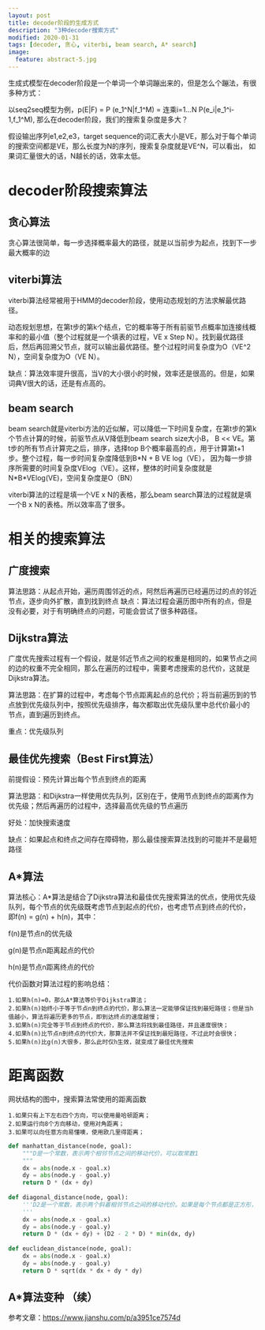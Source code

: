 ```yaml
---
layout: post
title: decoder阶段的生成方式
description: "3种decoder搜索方式"
modified: 2020-01-31
tags: [decoder, 贪心, viterbi, beam search, A* search]
image:
  feature: abstract-5.jpg
---
```


生成式模型在decoder阶段是一个单词一个单词蹦出来的，但是怎么个蹦法，有很多种方式：

以seq2seq模型为例，p(E|F) = P (e_1^N|f_1^M) = 连乘i=1...N P(e_i|e_1^i-1,f_1^M), 那么在decoder阶段，我们的搜索复杂度是多大？

假设输出序列e1,e2,e3，target sequence的词汇表大小是VE，那么对于每个单词的搜索空间都是VE，那么长度为N的序列，搜索复杂度就是VE^N，可以看出，
如果词汇量很大的话，N越长的话，效率太低。

# decoder阶段搜索算法

## 贪心算法
贪心算法很简单，每一步选择概率最大的路径，就是以当前步为起点，找到下一步最大概率的边

## viterbi算法 
viterbi算法经常被用于HMM的decoder阶段，使用动态规划的方法求解最优路径。

动态规划思想，在第t步的第k个结点，它的概率等于所有前驱节点概率加连接线概率和的最小值（整个过程就是一个填表的过程，VE x Step N）。找到最优路径
后，然后再回溯父节点，就可以输出最优路径。整个过程时间复杂度为O（VE^2 N），空间复杂度为O（VE N）。

缺点：算法效率提升很高，当V的大小很小的时候，效率还是很高的。但是，如果词典V很大的话，还是有点高的。

## beam search
beam search就是viterbi方法的近似解，可以降低一下时间复杂度，在第t步的第k个节点计算的时候，前驱节点从V降低到beam search size大小B，
B << VE。第t步的所有节点计算完之后，排序，选择top B个概率最高的点，用于计算第t+1步。整个过程，每一步时间复杂度降低到B*N + B VE log（VE），
因为每一步排序所需要的时间复杂度VElog（VE）。这样，整体的时间复杂度就是N\*B\*VElog(VE)，空间复杂度是O（BN）

viterbi算法的过程是填一个VE x N的表格，那么beam search算法的过程就是填一个B x N的表格。所以效率高了很多。

# 相关的搜索算法

## 广度搜索
算法思路：从起点开始，遍历周围邻近的点，阿然后再遍历已经遍历过的点的邻近节点，逐步向外扩散，直到找到终点
缺点：算法过程会遍历图中所有的点，但是没有必要，对于有明确终点的问题，可能会尝试了很多种路径。

## Dijkstra算法
广度优先搜索过程有一个假设，就是邻近节点之间的权重是相同的，如果节点之间的边的权重不完全相同，那么在遍历的过程中，需要考虑搜索的总代价，这就是
Dijkstra算法。

算法思路：在扩算的过程中，考虑每个节点距离起点的总代价；将当前遍历到的节点放到优先级队列中，按照优先级排序，每次都取出优先级队里中总代价最小的
节点，直到遍历到终点。

重点：优先级队列

## 最佳优先搜索（Best First算法）
前提假设：预先计算出每个节点到终点的距离

算法思路：和Dijkstra一样使用优先队列，区别在于，使用节点到终点的距离作为优先级；然后再遍历的过程中，选择最高优先级的节点遍历

好处：加快搜索速度

缺点：如果起点和终点之间存在障碍物，那么最佳搜索算法找到的可能并不是最短路径

## A*算法
算法核心：A*算法是结合了Dijkstra算法和最佳优先搜索算法的优点，使用优先级队列，每个节点的优先级既考虑节点到起点的代价，也考虑节点到终点的代价，
即f(n) = g(n) + h(n)，其中：

f(n)是节点n的优先级

g(n)是节点n距离起点的代价

h(n)是节点n距离终点的代价

代价函数对算法过程的影响总结：
```log
1.如果h(n)=0，那么A*算法等价于Dijkstra算法；
2.如果h(n)始终小于等于节点n到终点的代价，那么算法一定能够保证找到最短路径；但是当h值越小，算法将遍历更多的节点，即到达终点的速度越慢；
3.如果h(n)完全等于节点到终点的代价，那么算法将找到最佳路径，并且速度很快；
4.如果h(n)比节点n到终点的代价大，那算法并不保证找到最短路径，不过此时会很快；
5.如果h(n)比g(n)大很多，那么此时仅h生效，就变成了最佳优先搜索

```

# 距离函数
网状结构的图中，搜索算法常使用的距离函数
```log
1.如果只有上下左右四个方向，可以使用曼哈顿距离；
2.如果运行向8个方向移动，使用对角距离；
3.如果可以向任意方向易懂噢，使用欧几里得距离；

```
```python
def manhattan_distance(node, goal):
    """D是一个常数，表示两个相邻节点之间的移动代价，可以取常数1
    """
    dx = abs(node.x - goal.x)
    dy = abs(node.y - goal.y)
    return D * (dx + dy)
    
def diagonal_distance(node, goal):
    '''D2是一个常数，表示两个斜着相邻节点之间的移动代价。如果是每个节点都是正方形，那么可以D2=根号2*D
    '''
    dx = abs(node.x - goal.x)
    dy = abs(node.y - goal.y)
    return D * (dx + dy) + (D2 - 2 * D) * min(dx, dy) 
    
def euclidean_distance(node, goal):
    dx = abs(node.x - goal.x)
    dy = abs(node.y - goal.y)
    return D * sqrt(dx * dx + dy * dy)
```

## A*算法变种 （续）

参考文章：https://www.jianshu.com/p/a3951ce7574d